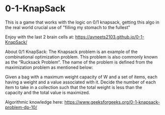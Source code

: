 # 0-1-KnapSack
This is a game that works with the logic on 0/1 knapsack, getting this algo in the real world crucial use of "filling my stomach to the fullest"

Enjoy with the last 2 brain cells at:
https://avneets2103.github.io/0-1-KnapSack/

About 0/1 KnapSack:
The Knapsack problem is an example of the combinational optimization problem. This problem is also commonly known as the “Rucksack Problem“. The name of the problem is defined from the maximization problem as mentioned below:

Given a bag with a maximum weight capacity of W and a set of items, each having a weight and a value associated with it. Decide the number of each item to take in a collection such that the total weight is less than the capacity and the total value is maximized.

Algorithmic knowledge here: 
https://www.geeksforgeeks.org/0-1-knapsack-problem-dp-10/
